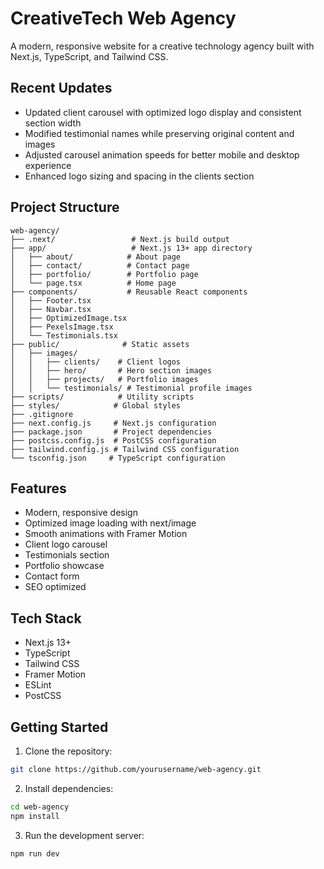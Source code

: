 # CreativeTech Web Agency

A modern, responsive website for a creative technology agency built with Next.js, TypeScript, and Tailwind CSS.

## Recent Updates

- Updated client carousel with optimized logo display and consistent section width
- Modified testimonial names while preserving original content and images
- Adjusted carousel animation speeds for better mobile and desktop experience
- Enhanced logo sizing and spacing in the clients section

## Project Structure

```
web-agency/
├── .next/                 # Next.js build output
├── app/                   # Next.js 13+ app directory
│   ├── about/            # About page
│   ├── contact/          # Contact page
│   ├── portfolio/        # Portfolio page
│   └── page.tsx          # Home page
├── components/           # Reusable React components
│   ├── Footer.tsx
│   ├── Navbar.tsx
│   ├── OptimizedImage.tsx
│   ├── PexelsImage.tsx
│   └── Testimonials.tsx
├── public/              # Static assets
│   ├── images/
│   │   ├── clients/    # Client logos
│   │   ├── hero/       # Hero section images
│   │   ├── projects/   # Portfolio images
│   │   └── testimonials/ # Testimonial profile images
├── scripts/            # Utility scripts
├── styles/            # Global styles
├── .gitignore
├── next.config.js     # Next.js configuration
├── package.json       # Project dependencies
├── postcss.config.js  # PostCSS configuration
├── tailwind.config.js # Tailwind CSS configuration
└── tsconfig.json     # TypeScript configuration
```

## Features

- Modern, responsive design
- Optimized image loading with next/image
- Smooth animations with Framer Motion
- Client logo carousel
- Testimonials section
- Portfolio showcase
- Contact form
- SEO optimized

## Tech Stack

- Next.js 13+
- TypeScript
- Tailwind CSS
- Framer Motion
- ESLint
- PostCSS

## Getting Started

1. Clone the repository:
```bash
git clone https://github.com/yourusername/web-agency.git
```

2. Install dependencies:
```bash
cd web-agency
npm install
```

3. Run the development server:
```bash
npm run dev